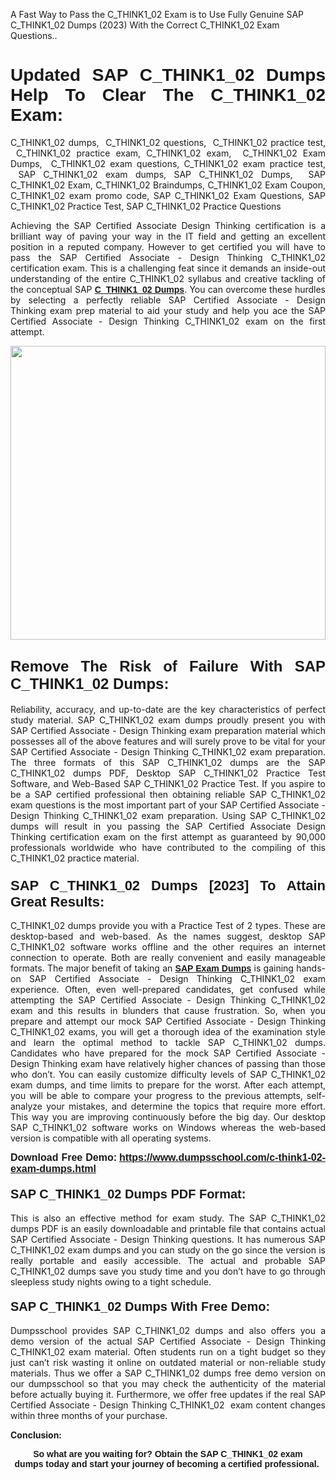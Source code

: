 <p>A Fast Way to Pass the C_THINK1_02 Exam is to Use Fully Genuine SAP C_THINK1_02 Dumps (2023) With the Correct C_THINK1_02 Exam Questions..</p>

<h1 style="text-align: justify;"><strong><span style="font-family:Verdana,Geneva,sans-serif;">Updated SAP C_THINK1_02 Dumps Help To Clear The C_THINK1_02 Exam:</span></strong></h1>

<p style="text-align: justify;">C_THINK1_02 dumps,  C_THINK1_02 questions,  C_THINK1_02 practice test,  C_THINK1_02 practice exam, C_THINK1_02 exam,  C_THINK1_02 Exam Dumps,  C_THINK1_02 exam questions, C_THINK1_02 exam practice test,  SAP C_THINK1_02 exam dumps, SAP C_THINK1_02 Dumps,  SAP C_THINK1_02 Exam, C_THINK1_02 Braindumps, C_THINK1_02 Exam Coupon, C_THINK1_02 exam promo code, SAP C_THINK1_02 Exam Questions, SAP C_THINK1_02 Practice Test, SAP C_THINK1_02 Practice Questions</p>

<p style="text-align: justify;">Achieving the SAP Certified Associate Design Thinking certification is a brilliant way of paving your way in the IT field and getting an excellent position in a reputed company. However to get certified you will have to pass the SAP Certified Associate - Design Thinking C_THINK1_02 certification exam. This is a challenging feat since it demands an inside-out understanding of the entire C_THINK1_02 syllabus and creative tackling of the conceptual SAP <a href="https://www.dumpsschool.com/c-think1-02-exam-dumps.html"><span style="font-family:Verdana,Geneva,sans-serif;"><strong>C_THINK1_02 Dumps</strong></span></a>. You can overcome these hurdles by selecting a perfectly reliable SAP Certified Associate - Design Thinking exam prep material to aid your study and help you ace the SAP Certified Associate - Design Thinking C_THINK1_02 exam on the first attempt.</p>

<p style="text-align: justify;"><a href="https://www.dumpsschool.com/c-think1-02-exam-dumps.html"><img alt="" src="https://lh3.googleusercontent.com/pw/AL9nZEXTnx-h3VAwmQ42NpyJBmUK-fANKF8vsH2hymHVf8ycIwJ47iI4Qn_pkCv8nx_DV5UvAc8WAssduHJKtvkHIPf8d8IQFAZC6offZ_lfhXQ5UUBSi1Ff8m31hLznjs03QyiSesC6U3Rcr4jLl4JRY5US=w904-h513-no" style="width: 100%; height: 470px;" /></a></p>

<h2 style="text-align: justify;"><span style="font-size:24px;"><span style="font-family:Verdana,Geneva,sans-serif;"><strong>Remove The Risk of Failure With SAP C_THINK1_02 Dumps:</strong></span></span></h2>

<p style="text-align: justify;">Reliability, accuracy, and up-to-date are the key characteristics of perfect study material. SAP C_THINK1_02 exam dumps proudly present you with SAP Certified Associate - Design Thinking exam preparation material which possesses all of the above features and will surely prove to be vital for your SAP Certified Associate - Design Thinking C_THINK1_02 exam preparation. The three formats of this SAP C_THINK1_02 dumps are the SAP C_THINK1_02 dumps PDF, Desktop SAP C_THINK1_02 Practice Test Software, and Web-Based SAP C_THINK1_02 Practice Test. If you aspire to be a SAP certified professional then obtaining reliable SAP C_THINK1_02 exam questions is the most important part of your SAP Certified Associate - Design Thinking C_THINK1_02 exam preparation. Using SAP C_THINK1_02 dumps will result in you passing the SAP Certified Associate Design Thinking certification exam on the first attempt as guaranteed by 90,000 professionals worldwide who have contributed to the compiling of this C_THINK1_02 practice material.</p>

<h3 style="text-align: justify;"><span style="font-family:Verdana,Geneva,sans-serif;"><strong><span style="font-size:22px;">SAP C_THINK1_02 Dumps [2023] To Attain Great Results:</span></strong></span></h3>

<p style="text-align: justify;">C_THINK1_02 dumps provide you with a Practice Test of 2 types. These are desktop-based and web-based. As the names suggest, desktop SAP C_THINK1_02 software works offline and the other requires an internet connection to operate. Both are really convenient and easily manageable formats. The major benefit of taking an <a href="https://www.dumpsschool.com/sap-braindumps.html"><span style="font-family:Verdana,Geneva,sans-serif;"><strong>SAP Exam Dumps</strong></span></a> is gaining hands-on SAP Certified Associate - Design Thinking C_THINK1_02 exam experience. Often, even well-prepared candidates, get confused while attempting the SAP Certified Associate - Design Thinking C_THINK1_02 exam and this results in blunders that cause frustration. So, when you prepare and attempt our mock SAP Certified Associate - Design Thinking C_THINK1_02 exams, you will get a thorough idea of the examination style and learn the optimal method to tackle SAP C_THINK1_02 dumps. Candidates who have prepared for the mock SAP Certified Associate - Design Thinking exam have relatively higher chances of passing than those who don’t. You can easily customize difficulty levels of SAP C_THINK1_02 exam dumps, and time limits to prepare for the worst. After each attempt, you will be able to compare your progress to the previous attempts, self-analyze your mistakes, and determine the topics that require more effort. This way you are improving continuously before the big day. Our desktop SAP C_THINK1_02 software works on Windows whereas the web-based version is compatible with all operating systems.</p>

<p style="text-align: justify;"><strong><span style="font-family:Verdana,Geneva,sans-serif;"><span style="font-size:16px;">Download Free Demo:</span></span> <span style="font-family:Verdana,Geneva,sans-serif;"><span style="font-size:16px;"><a href="https://www.dumpsschool.com/c-think1-02-exam-dumps.html">https://www.dumpsschool.com/c-think1-02-exam-dumps.html</a></span></span></strong></p>

<h4 style="text-align: justify;"><strong><span style="font-size:20px;"><span style="font-family:Verdana,Geneva,sans-serif;">SAP C_THINK1_02 Dumps PDF Format:</span></span></strong></h4>

<p style="text-align: justify;">This is also an effective method for exam study. The SAP C_THINK1_02 dumps PDF is an easily downloadable and printable file that contains actual SAP Certified Associate - Design Thinking questions. It has numerous SAP C_THINK1_02 exam dumps and you can study on the go since the version is really portable and easily accessible. The actual and probable SAP C_THINK1_02 dumps save you study time and you don’t have to go through sleepless study nights owing to a tight schedule.</p>

<h4 style="text-align: justify;"><span style="font-size:20px;"><strong><span style="font-family:Verdana,Geneva,sans-serif;">SAP C_THINK1_02 Dumps With Free Demo:</span></strong></span></h4>

<p style="text-align: justify;">Dumpsschool provides SAP C_THINK1_02 dumps and also offers you a demo version of the actual SAP Certified Associate - Design Thinking C_THINK1_02 exam material. Often students run on a tight budget so they just can’t risk wasting it online on outdated material or non-reliable study materials. Thus we offer a SAP C_THINK1_02 dumps free demo version on our dumpsschool so that you may check the authenticity of the material before actually buying it. Furthermore, we offer free updates if the real SAP Certified Associate - Design Thinking C_THINK1_02  exam content changes within three months of your purchase.</p>

<p style="text-align: justify;"><strong>Conclusion:</strong></p>

<p style="text-align: center;"><span style="font-family:Verdana,Geneva,sans-serif;"><strong>So what are you waiting for? Obtain the SAP C_THINK1_02 exam dumps today and start your journey of becoming a certified professional.</strong> </span></p>
